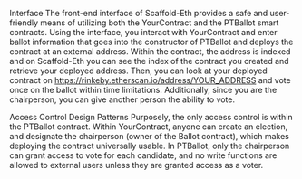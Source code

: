 Interface
The front-end interface of Scaffold-Eth provides a safe and user-friendly means of utilizing both the YourContract and the PTBallot smart contracts. Using the interface, you interact with YourContract and enter ballot information that goes into the constructor of PTBallot and deploys the contract at an external address. Within the contract, the address is indexed and on Scaffold-Eth you can see the index of the contract you created and retrieve your deployed address. Then, you can look at your deployed contract on https://rinkeby.etherscan.io/address/YOUR_ADDRESS and vote once on the ballot within time limitations. Additionally, since you are the chairperson, you can give another person the ability to vote. 

Access Control Design Patterns
Purposely, the only access control is within the PTBallot contract. Within YourContract, anyone can create an election, and designate the chairperson (owner of the Ballot contract), which makes deploying the contract universally usable. In PTBallot, only the chairperson can grant access to vote for each candidate, and no write functions are allowed to external users unless they are granted access as a voter.

